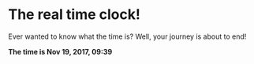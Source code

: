 # The real time clock!

Ever wanted to know what the time is? Well, your journey is about to end!

**The time is Nov 19, 2017, 09:39**